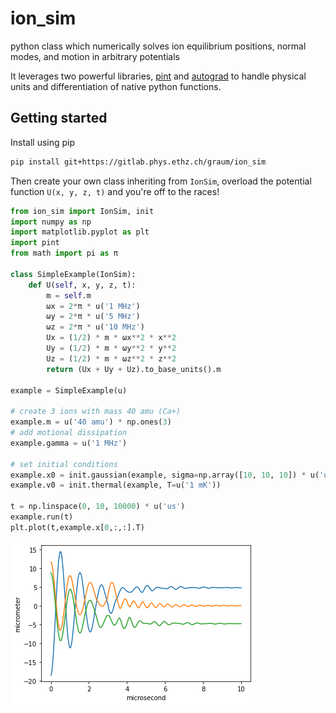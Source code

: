 # ion_sim
python class which numerically solves ion equilibrium positions, normal modes, and motion in arbitrary potentials

It leverages two powerful libraries, [pint](https://pint.readthedocs.io/en/stable/) and [autograd](https://github.com/HIPS/autograd) to handle physical units and differentiation of native python functions.

## Getting started

Install using pip
```bash
pip install git+https://gitlab.phys.ethz.ch/graum/ion_sim
```

Then create your own class inheriting from `IonSim`, overload the potential function `U(x, y, z, t)` and you're off to the races!
```python
from ion_sim import IonSim, init
import numpy as np
import matplotlib.pyplot as plt
import pint
from math import pi as π

class SimpleExample(IonSim):
    def U(self, x, y, z, t):
        m = self.m
        ωx = 2*π * u('1 MHz')
        ωy = 2*π * u('5 MHz')
        ωz = 2*π * u('10 MHz')
        Ux = (1/2) * m * ωx**2 * x**2
        Uy = (1/2) * m * ωy**2 * y**2
        Uz = (1/2) * m * ωz**2 * z**2
        return (Ux + Uy + Uz).to_base_units().m
    
example = SimpleExample(u)

# create 3 ions with mass 40 amu (Ca+)
example.m = u('40 amu') * np.ones(3)
# add motional dissipation
example.gamma = u('1 MHz')

# set initial conditions
example.x0 = init.gaussian(example, sigma=np.array([10, 10, 10]) * u('um'))
example.v0 = init.thermal(example, T=u('1 mK'))

t = np.linspace(0, 10, 10000) * u('us')
example.run(t)
plt.plot(t,example.x[0,:,:].T)
```
![simple example](./examples/images/simple_example.png)